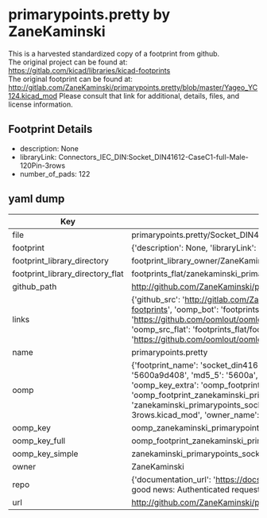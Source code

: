 # primarypoints.pretty by ZaneKaminski  
This is a harvested standardized copy of a footprint from github.  
The original project can be found at:  
https://gitlab.com/kicad/libraries/kicad-footprints  
The original footprint can be found at:
http://gitlab.com/ZaneKaminski/primarypoints.pretty/blob/master/Yageo_YC124.kicad_mod
Please consult that link for additional, details, files, and license information.  
## Footprint Details
* description: None  
* libraryLink: Connectors_IEC_DIN:Socket_DIN41612-CaseC1-full-Male-120Pin-3rows  
* number_of_pads: 122  
## yaml dump  
| Key | Value |  
| --- | --- |  
| file | primarypoints.pretty/Socket_DIN41612-CaseC1-full-Male-120Pin-3rows.kicad_mod |  
| footprint | {'description': None, 'libraryLink': 'Connectors_IEC_DIN:Socket_DIN41612-CaseC1-full-Male-120Pin-3rows', 'number_of_pads': 122} |  
| footprint_library_directory | footprint_library_owner/ZaneKaminski_primarypoints.pretty |  
| footprint_library_directory_flat | footprints_flat/zanekaminski_primarypoints_socket_din41612_casec1_full_male_120pin_3rows/working |  
| github_path | http://github.com/ZaneKaminski/primarypoints.pretty/blob/master/Socket_DIN41612-CaseC1-full-Male-120Pin-3rows.kicad_mod |  
| links | {'github_src': 'http://gitlab.com/ZaneKaminski/primarypoints.pretty/blob/master/Yageo_YC124.kicad_mod', 'github_src_repo': 'https://gitlab.com/kicad/libraries/kicad-footprints', 'oomp_bot': 'footprints/zanekaminski_primarypoints_socket_din41612_casec1_full_male_120pin_3rows/working', 'oomp_bot_github': 'https://github.com/oomlout/oomlout_oomp_footprint_bot/tree/main/footprints/zanekaminski_primarypoints_socket_din41612_casec1_full_male_120pin_3rows/working', 'oomp_src_flat': 'footprints_flat/footprints_flat/zanekaminski_primarypoints_socket_din41612_casec1_full_male_120pin_3rows/working', 'oomp_src_flat_github': 'https://github.com/oomlout/oomlout_oomp_footprint_src/tree/main/footprints_flat/zanekaminski_primarypoints_socket_din41612_casec1_full_male_120pin_3rows/working'} |  
| name | primarypoints.pretty |  
| oomp | {'footprint_name': 'socket_din41612_casec1_full_male_120pin_3rows', 'library_name': 'primarypoints', 'md5': '5600a9d408d74c34f980e050d4425eac', 'md5_10': '5600a9d408', 'md5_5': '5600a', 'md5_6': '5600a9', 'oomp_key': 'oomp_zanekaminski_primarypoints_socket_din41612_casec1_full_male_120pin_3rows', 'oomp_key_extra': 'oomp_footprint_zanekaminski_primarypoints_socket_din41612_casec1_full_male_120pin_3rows', 'oomp_key_full': 'oomp_footprint_zanekaminski_primarypoints_socket_din41612_casec1_full_male_120pin_3rows_5600a9', 'oomp_key_simple': 'zanekaminski_primarypoints_socket_din41612_casec1_full_male_120pin_3rows', 'original_filename': 'primarypoints.pretty/Socket_DIN41612-CaseC1-full-Male-120Pin-3rows.kicad_mod', 'owner_name': 'zanekaminski'} |  
| oomp_key | oomp_zanekaminski_primarypoints_socket_din41612_casec1_full_male_120pin_3rows |  
| oomp_key_full | oomp_footprint_zanekaminski_primarypoints_socket_din41612_casec1_full_male_120pin_3rows |  
| oomp_key_simple | zanekaminski_primarypoints_socket_din41612_casec1_full_male_120pin_3rows |  
| owner | ZaneKaminski |  
| repo | {'documentation_url': 'https://docs.github.com/rest/overview/resources-in-the-rest-api#rate-limiting', 'message': "API rate limit exceeded for 84.66.173.59. (But here's the good news: Authenticated requests get a higher rate limit. Check out the documentation for more details.)"} |  
| url | http://github.com/ZaneKaminski/primarypoints.pretty |  

